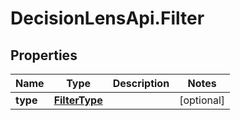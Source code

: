 # DecisionLensApi.Filter

## Properties
Name | Type | Description | Notes
------------ | ------------- | ------------- | -------------
**type** | [**FilterType**](FilterType.md) |  | [optional] 


